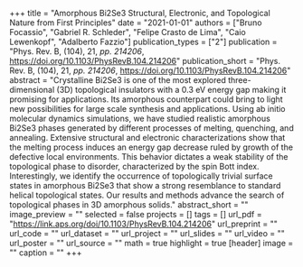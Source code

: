 +++
title = "Amorphous Bi2Se3 Structural, Electronic, and Topological Nature from First Principles"
date = "2021-01-01"
authors = ["Bruno Focassio", "Gabriel R. Schleder", "Felipe Crasto de Lima", "Caio Lewenkopf", "Adalberto Fazzio"]
publication_types = ["2"]
publication = "Phys. Rev. B, (104), 21, _pp. 214206_, https://doi.org/10.1103/PhysRevB.104.214206"
publication_short = "Phys. Rev. B, (104), 21, _pp. 214206_, https://doi.org/10.1103/PhysRevB.104.214206"
abstract = "Crystalline Bi2Se3 is one of the most explored three-dimensional (3D) topological insulators with a 0.3 eV energy gap making it promising for applications. Its amorphous counterpart could bring to light new possibilities for large scale synthesis and applications. Using ab initio molecular dynamics simulations, we have studied realistic amorphous Bi2Se3 phases generated by different processes of melting, quenching, and annealing. Extensive structural and electronic characterizations show that the melting process induces an energy gap decrease ruled by growth of the defective local environments. This behavior dictates a weak stability of the topological phase to disorder, characterized by the spin Bott index. Interestingly, we identify the occurrence of topologically trivial surface states in amorphous Bi2Se3 that show a strong resemblance to standard helical topological states. Our results and methods advance the search of topological phases in 3D amorphous solids."
abstract_short = ""
image_preview = ""
selected = false
projects = []
tags = []
url_pdf = "https://link.aps.org/doi/10.1103/PhysRevB.104.214206"
url_preprint = ""
url_code = ""
url_dataset = ""
url_project = ""
url_slides = ""
url_video = ""
url_poster = ""
url_source = ""
math = true
highlight = true
[header]
image = ""
caption = ""
+++
